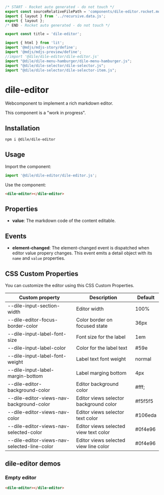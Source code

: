 ```js server
/* START - Rocket auto generated - do not touch */
export const sourceRelativeFilePath = 'components/dile-editor.rocket.md';
import { layout } from '../recursive.data.js';
export { layout };
/* END - Rocket auto generated - do not touch */
```

```js server
export const title = 'dile-editor';
```

```js script
import { html } from 'lit'; 
import '@mdjs/mdjs-story/define';
import '@mdjs/mdjs-preview/define';
//import '@dile/dile-editor/dile-editor.js'
import "@dile/dile-menu-hamburger/dile-menu-hamburger.js";
import "@dile/dile-selector/dile-selector.js";
import "@dile/dile-selector/dile-selector-item.js";
```

# dile-editor

Webcomponent to implement a rich markdown editor.

This component is a "work in progress".

## Installation
```bash
npm i @dile/dile-editor
```

## Usage

Import the component:

```javascript
import '@dile/dile-editor/dile-editor.js';
```

Use the component:

```html
<dile-editor></dile-editor>
```

## Properties

- **value**: The markdown code of the content editable.

## Events

- **element-changed**: The element-changed event is dispatched when editor value propery changes. This event emits a detail object with its ```name``` and ```value``` properties.

## CSS Custom Properties

You can customize the editor using this CSS Custom Properties.

Custom property | Description | Default
----------------|-------------|---------
--dile-input-section-width | Editor width | 100%
--dile-editor-focus-border-color | Color border on focused state | 36px
--dile-input-label-font-size | Font size for the label | 1em
--dile-input-label-color | Color for the label text | #59e
--dile-input-label-font-weight | Label text font weight | normal
--dile-input-label-margin-bottom | Label marging bottom | 4px
--dile-editor-background-color | Editor background color | #fff;
--dile-editor-views-nav-background-color | Editor views selector background color | #f5f5f5
--dile-editor-views-nav-color | Editor views selector text color | #106eda
--dile-editor-views-nav-selected-color | Editor views selected view text color | #0f4e96
--dile-editor-views-nav-selected-line-color | Editor views selected view line color | #0f4e96

## dile-editor demos

### Empty editor

```html preview-story
<dile-editor></dile-editor>
```

